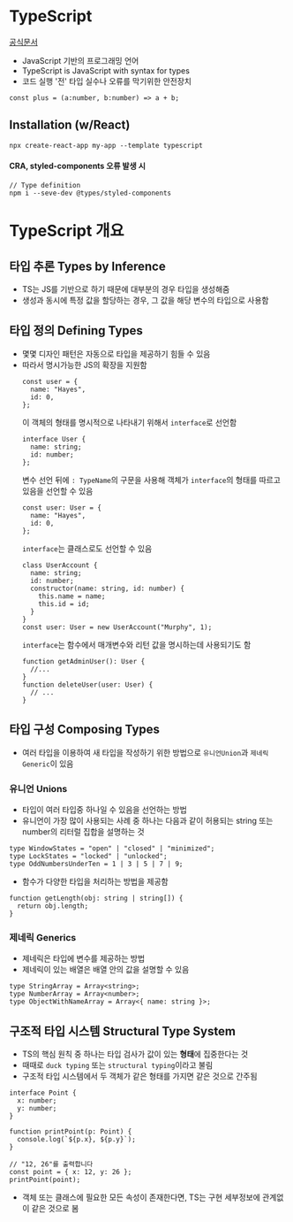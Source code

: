 # TypeScript

[공식문서](https://www.typescriptlang.org/)

- JavaScript 기반의 프로그래밍 언어
- TypeScript is JavaScript with syntax for types
- 코드 실행 '전' 타입 실수나 오류를 막기위한 안전장치

```
const plus = (a:number, b:number) => a + b;
```

## Installation (w/React)

```
npx create-react-app my-app --template typescript
```

#### CRA, styled-components 오류 발생 시

```
// Type definition
npm i --seve-dev @types/styled-components
```

# TypeScript 개요

## 타입 추론 Types by Inference

- TS는 JS를 기반으로 하기 때문에 대부분의 경우 타입을 생성해줌
- 생성과 동시에 특정 값을 할당하는 경우, 그 값을 해당 변수의 타입으로 사용함

## 타입 정의 Defining Types

- 몇몇 디자인 패턴은 자동으로 타입을 제공하기 힘들 수 있음
- 따라서 명시가능한 JS의 확장을 지원함
  ```
  const user = {
    name: "Hayes",
    id: 0,
  };
  ```
  이 객체의 형태를 명시적으로 나타내기 위해서 `interface`로 선언함
  ```
  interface User {
    name: string;
    id: number;
  };
  ```
  변수 선언 뒤에 `: TypeName`의 구문을 사용해 객체가 `interface`의 형태를 따르고 있음을 선언할 수 있음
  ```
  const user: User = {
    name: "Hayes",
    id: 0,
  };
  ```
  `interface`는 클래스로도 선언할 수 있음
  ```
  class UserAccount {
    name: string;
    id: number;
    constructor(name: string, id: number) {
      this.name = name;
      this.id = id;
    }
  }
  const user: User = new UserAccount("Murphy", 1);
  ```
  `interface`는 함수에서 매개변수와 리턴 값을 명시하는데 사용되기도 함
  ```
  function getAdminUser(): User {
    //...
  }
  function deleteUser(user: User) {
    // ...
  }
  ```

## 타입 구성 Composing Types

- 여러 타입을 이용하여 새 타입을 작성하기 위한 방법으로 `유니언Union`과 `제네릭Generic`이 있음

### 유니언 Unions

- 타입이 여러 타입중 하나일 수 있음을 선언하는 방법
- 유니언이 가장 많이 사용되는 사례 중 하나는 다음과 같이 허용되는 string 또는 number의 리터럴 집합을 설명하는 것

```
type WindowStates = "open" | "closed" | "minimized";
type LockStates = "locked" | "unlocked";
type OddNumbersUnderTen = 1 | 3 | 5 | 7 | 9;
```

- 함수가 다양한 타입을 처리하는 방법을 제공함

```
function getLength(obj: string | string[]) {
  return obj.length;
}
```

### 제네릭 Generics

- 제네릭은 타입에 변수를 제공하는 방법
- 제네릭이 있는 배열은 배열 안의 값을 설명할 수 있음

```
type StringArray = Array<string>;
type NumberArray = Array<number>;
type ObjectWithNameArray = Array<{ name: string }>;
```

## 구조적 타입 시스템 Structural Type System

- TS의 핵심 원칙 중 하나는 타입 검사가 값이 있는 **형태**에 집중한다는 것
- 때때로 `duck typing` 또는 `structural typing`이라고 불림
- 구조적 타입 시스템에서 두 객체가 같은 형태를 가지면 같은 것으로 간주됨

```
interface Point {
  x: number;
  y: number;
}

function printPoint(p: Point) {
  console.log(`${p.x}, ${p.y}`);
}

// "12, 26"를 출력합니다
const point = { x: 12, y: 26 };
printPoint(point);
```

- 객체 또는 클래스에 필요한 모든 속성이 존재한다면, TS는 구현 세부정보에 관계없이 같은 것으로 봄
